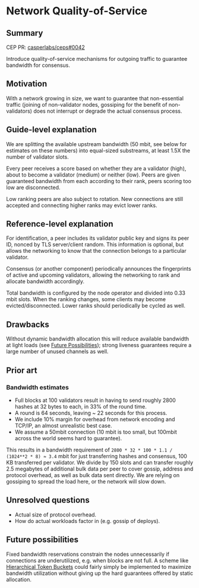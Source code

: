 # Network Quality-of-Service

## Summary

[summary]: #summary

CEP PR: [casperlabs/ceps#0042](https://github.com/casperlabs/ceps/pull/0000)

Introduce quality-of-service mechanisms for outgoing traffic to guarantee bandwidth for consensus.

## Motivation

[motivation]: #motivation

With a network growing in size, we want to guarantee that non-essential traffic (joining of non-validator nodes, gossiping for the benefit of non-validators) does not interrupt or degrade the actual consensus process.

## Guide-level explanation

[guide-level-explanation]: #guide-level-explanation

We are splitting the available upstream bandwidth (50 mbit, see below for estimates on these numbers) into equal-sized substreams, at least 1.5X the number of validator slots.

Every peer receives a score based on whether they are a validator (high), about to become a validator (medium) or neither (low). Peers are given guaranteed bandwidth from each according to their rank, peers scoring too low are disconnected.

Low ranking peers are also subject to rotation. New connections are still accepted and connecting higher ranks may evict lower ranks.

## Reference-level explanation

[reference-level-explanation]: #reference-level-explanation

For identification, a peer includes its validator public key and signs its peer ID, nonced by TLS server/client random. This information is optional, but allows the networking to know that the connection belongs to a particular validator.

Consensus (or another component) periodically announces the fingerprints of active and upcoming validators, allowing the networking to rank and allocate bandwidth accordingly.

Total bandwidth is configured by the node operator and divided into 0.33 mbit slots. When the ranking changes, some clients may become evicted/disconnected. Lower ranks should periodically be cycled as well.

## Drawbacks

[drawbacks]: #drawbacks

Without dynamic bandwidth allocation this will reduce available bandwidth at light loads (see [Future Possibilities](#future-possibilities)); strong liveness guarantees require a large number of unused channels as well.

## Prior art

[prior-art]: #prior-art

### Bandwidth estimates

* Full blocks at 100 validators result in having to send roughly 2800 hashes at 32 bytes to each, in 33% of the round time.
* A round is 64 seconds, leaving ~ 22 seconds for this process.
* We include 10% margin for overhead from network encoding and TCP/IP, an almost unrealistic best case.
* We assume a 50mbit connection (10 mbit is too small, but 100mbit across the world seems hard to guarantee).

This results in a bandwidth requirement of `2800 * 32 * 100 * 1.1 / (1024**2 * 8) ≈ 3.4` mbit for just transferring hashes and consensus, 100 KB transferred per validator. We divide by 150 slots and can transfer roughly 2.5 megabytes of additional bulk data per peer to cover gossip, address and protocol overhead, as well as bulk data sent directly. We are relying on gossiping to spread the load here, or the network will slow down.

## Unresolved questions

[unresolved-questions]: #unresolved-questions

* Actual size of protocol overhead.
* How do actual workloads factor in (e.g. gossip of deploys).

## Future possibilities

[future-possibilities]: #future-possibilities

Fixed bandwidth reservations constrain the nodes unnecessarily if connections are underutilized, e.g. when blocks are not full. A scheme like [Hierarchical Token Buckets](https://en.wikipedia.org/wiki/Token_bucket) could fairly simply be implemented to maximize bandwidth utilization without giving up the hard guarantees offered by static allocation.

